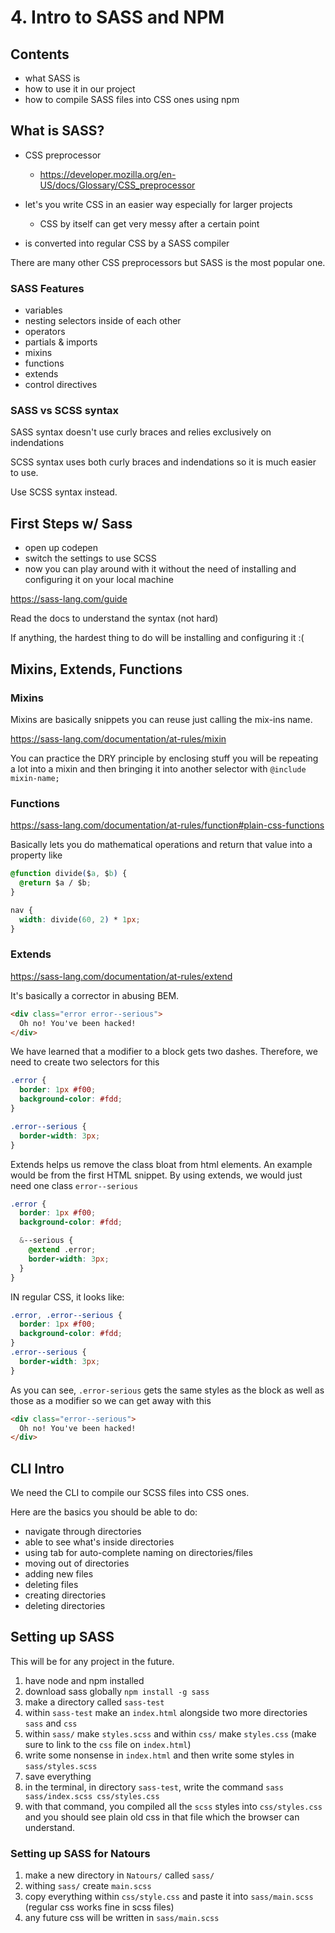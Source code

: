 # 4. Intro to SASS and NPM

## Contents

- what SASS is
- how to use it in our project
- how to compile SASS files into CSS ones using npm

## What is SASS?
 
- CSS preprocessor
	- https://developer.mozilla.org/en-US/docs/Glossary/CSS_preprocessor

- let's you write CSS in an easier way especially for larger projects
	- CSS by itself can get very messy after a certain point 
- is converted into regular CSS by a SASS compiler 

There are many other CSS preprocessors but SASS is the most popular one. 

### SASS Features 

- variables 
- nesting selectors inside of each other 
- operators 
- partials & imports
- mixins 
- functions
- extends 
- control directives 

### SASS vs SCSS syntax 

SASS syntax doesn't use curly braces and relies exclusively on indendations 

SCSS syntax uses both curly braces and indendations so it is much easier to 
use. 

Use SCSS syntax instead. 

## First Steps w/ Sass

- open up codepen 
- switch the settings to use SCSS 
- now you can play around with it without the need of installing and configuring it on your local machine

https://sass-lang.com/guide

Read the docs to understand the syntax (not hard) 

If anything, the hardest thing to do will be installing and configuring it :( 

## Mixins, Extends, Functions

### Mixins

Mixins are basically snippets you can reuse just calling the mix-ins name. 

https://sass-lang.com/documentation/at-rules/mixin

You can practice the DRY principle by enclosing stuff you will be repeating a lot into a mixin and then bringing it into another selector with `@include mixin-name;`

### Functions

https://sass-lang.com/documentation/at-rules/function#plain-css-functions

Basically lets you do mathematical operations and return that value into a property like 

```css
@function divide($a, $b) {
  @return $a / $b;
}

nav {
  width: divide(60, 2) * 1px;
}
```

### Extends

https://sass-lang.com/documentation/at-rules/extend

It's basically a corrector in abusing BEM.

```html
<div class="error error--serious">
  Oh no! You've been hacked!
</div>
```

We have learned that a modifier to a block gets two dashes. Therefore, we need to create two selectors for this 

```css
.error {
  border: 1px #f00;
  background-color: #fdd;
}

.error--serious {
  border-width: 3px;
}
```

Extends helps us remove the class bloat from html elements. An example would be from the first HTML snippet. By using extends, we would just need one class `error--serious`

```css
.error {
  border: 1px #f00;
  background-color: #fdd;

  &--serious {
    @extend .error;
    border-width: 3px;
  }
}
```

IN regular CSS, it looks like: 

```css
.error, .error--serious {
  border: 1px #f00;
  background-color: #fdd;
}
.error--serious {
  border-width: 3px;
}
```

As you can see, `.error-serious` gets the same styles as the block as well as those as a modifier so we can get away with this 

```html
<div class="error--serious">
  Oh no! You've been hacked!
</div>
```

## CLI Intro

We need the CLI to compile our SCSS files into CSS ones. 

Here are the basics you should be able to do: 
- navigate through directories
- able to see what's inside directories 
- using tab for auto-complete naming on directories/files 
- moving out of directories 
- adding new files 
- deleting files 
- creating directories 
- deleting directories 

## Setting up SASS

This will be for any project in the future. 

1. have node and npm installed 
2. download sass globally `npm install -g sass`
3. make a directory called `sass-test`
4. within `sass-test` make an `index.html` alongside two more directories `sass` and `css`
5. within `sass/` make `styles.scss` and within `css/` make `styles.css` (make sure to link to the `css` file on `index.html`)
6. write some nonsense in `index.html` and then write some styles in `sass/styles.scss`
7. save everything 
8. in the terminal, in directory `sass-test`, write the command `sass sass/index.scss css/styles.css`
9. with that command, you compiled all the `scss` styles into `css/styles.css` and you should see plain old css in that file which the browser can understand. 

### Setting up SASS for Natours

1. make a new directory in `Natours/` called `sass/`
2. withing `sass/` create `main.scss`
3. copy everything within `css/style.css` and paste it into `sass/main.scss` (regular css works fine in scss files) 
4. any future css will be written in `sass/main.scss`

